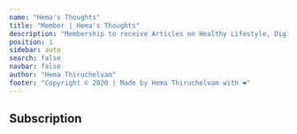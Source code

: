 ```yaml
---
name: "Hema's Thoughts"
title: "Member | Hema's Thoughts"
description: "Membership to receive Articles on Healthy Lifestyle, Digital Marketing strategies, etc., - in simple words that you can understand easily"
position: 1
sidebar: auto
search: false
navbar: false
author: "Hema Thiruchelvam"
footer: "Copyright © 2020 | Made by Hema Thiruchelvam with ❤️"
---
```


## Subscription <Badge text="beta" type="warning"/>

<signin-form></signin-form>

<powered-by></powered-by>
